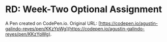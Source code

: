 # RD: Week-Two Optional Assignment

A Pen created on CodePen.io. Original URL: [https://codepen.io/agustin-galindo-reyes/pen/KKzYpWg](https://codepen.io/agustin-galindo-reyes/pen/KKzYpWg).


